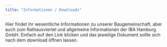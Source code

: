 ```yaml
---
title: "Informationen / Downloads"
---
```


Hier findet ihr wesentliche Informationen zu unserer Baugemeinschaft, aber
auch zum Rathausviertel und allgemeine Informationen der IBA Hamburg GmbH.
Einfach auf den Link klicken und das jeweilige Dokument sollte sich nach dem download öffnen
lassen.
